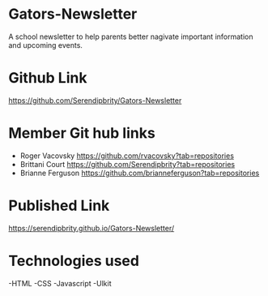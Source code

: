 # Gators-Newsletter
A school newsletter to help parents better nagivate important information and upcoming events.

# Github Link
https://github.com/Serendipbrity/Gators-Newsletter

# Member Git hub links
- Roger Vacovsky
https://github.com/rvacovsky?tab=repositories
- Brittani Court
https://github.com/Serendipbrity?tab=repositories
- Brianne Ferguson
https://github.com/brianneferguson?tab=repositories


# Published Link
https://serendipbrity.github.io/Gators-Newsletter/

# Technologies used
-HTML
-CSS
-Javascript
-Ulkit


